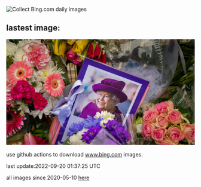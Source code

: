 ![Collect Bing.com daily images](https://github.com/counter2015/bing-daily-images/workflows/Collect%20Bing.com%20daily%20images/badge.svg)
## lastest image:
![](images/QueenFuneral.jpg)

use github actions to download www.bing.com images.

last update:2022-09-20 01:37:25 UTC

all images since 2020-05-10 [here](https://github.com/counter2015/bing-daily-images/tree/master/images) 
